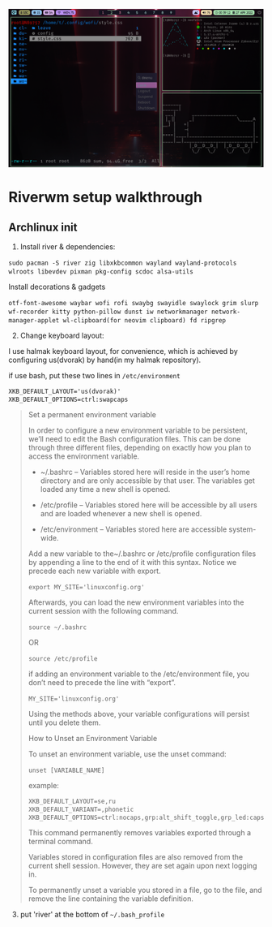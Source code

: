![alt text](https://github.com/EN-KS/Riverwm/blob/main/screenshot.png)
# Riverwm setup walkthrough
## Archlinux init
1. Install river & dependencies:

`sudo pacman -S river zig libxkbcommon wayland wayland-protocols wlroots libevdev pixman pkg-config scdoc alsa-utils`

Install decorations & gadgets

`otf-font-awesome waybar wofi rofi swaybg swayidle swaylock grim slurp wf-recorder kitty python-pillow dunst iw networkmanager network-manager-applet wl-clipboard(for neovim clipboard) fd ripgrep`

2. Change keyboard layout:

I use halmak keyboard layout, for convenience, which is achieved by configuring us(dvorak) by hand(in my halmak repository).

if use bash, put these two lines in `/etc/environment`

```
XKB_DEFAULT_LAYOUT='us(dvorak)'
XKB_DEFAULT_OPTIONS=ctrl:swapcaps
``` 


> Set a permanent environment variable
> 
> In order to configure a new environment variable to be persistent, we’ll need to edit the Bash configuration files. This can be done through three different files, depending on exactly how you plan to access the environment variable.
> 
> - ~/.bashrc – Variables stored here will reside in the user’s home directory and are only accessible by that user. The variables get loaded any time a new shell is opened.
>
> - /etc/profile – Variables stored here will be accessible by all users and are loaded whenever a new shell is opened.
>
> - /etc/environment – Variables stored here are accessible system-wide.
>
>Add a new variable to the~/.bashrc or /etc/profile configuration files by appending a line to the end of it with this syntax. Notice we precede each new variable with export.
>
> `export MY_SITE='linuxconfig.org'`
>
> Afterwards, you can load the new environment variables into the current session with the following command.
>
> `source ~/.bashrc`
>
> OR
>
> `source /etc/profile`
> 
> if adding an environment variable to the /etc/environment file, you don’t need to precede the line with “export”.
>
> `MY_SITE='linuxconfig.org'`
> 
> Using the methods above, your variable configurations will persist until you delete them.
> 
> How to Unset an Environment Variable
> 
> To unset an environment variable, use the unset command:
>
> `unset [VARIABLE_NAME]`
>
> example:
> 
> ```
> XKB_DEFAULT_LAYOUT=se,ru
> XKB_DEFAULT_VARIANT=,phonetic
> XKB_DEFAULT_OPTIONS=ctrl:nocaps,grp:alt_shift_toggle,grp_led:caps
> ```
>
> This command permanently removes variables exported through a terminal command.
>
> Variables stored in configuration files are also removed from the current shell session. However, they are set again upon next logging in.
>
> To permanently unset a variable you stored in a file, go to the file, and remove the line containing the variable definition.

3. put 'river' at the bottom of `~/.bash_profile`
